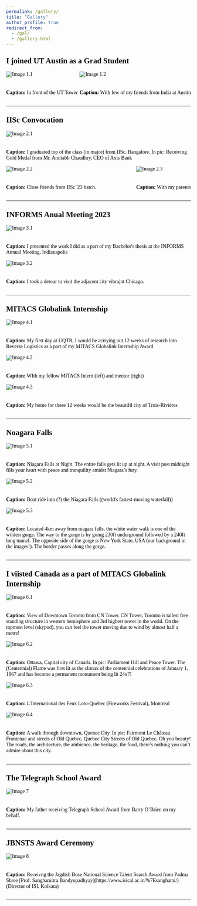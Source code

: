```yaml
---
permalink: /gallery/
title: "Gallery"
author_profile: true
redirect_from: 
  - /gal/
  - /gallery.html
---
```


<style>
    body {
        font-family: "Times New Roman", Times, serif;
        font-size: 14px;
        color: #000;
    }
    a {
        color: #014552; /* Dark blue color for links */
    }
    h1, h2, h3, h4, h5, h6 {
        margin-top: 24px;
        margin-bottom: 16px;
        font-weight: 600;
        line-height: 1.25;
    }
    .image-group {
        display: flex;
        justify-content: space-between;
        flex-wrap: wrap;
    }
    .image-group img {
        margin-right: 20px;
        margin-bottom: 20px;
    }
</style>

## I joined UT Austin as a Grad Student
<div class="image-group">
    <div>
        <img src="/images/UT2.jpg" alt="Image 1.1">
        <p><strong>Caption:</strong> In front of the UT Tower</p>
    </div>
    <div>
        <img src="/images/UT.jpg" alt="Image 1.2">
        <p><strong>Caption:</strong> With few of my friends from India at Austin</p>
    </div>
</div>

---

## IISc Convocation
<div class="image-group">
    <div>
        <img src="/images/Grad.png" alt="Image 2.1">
        <p><strong>Caption:</strong> I graduated top of the class (in major) from IISc, Bangalore. In pic: Receiving Gold Medal from Mr. Amitabh Chaudhry, CEO of Axis Bank</p>
    </div>
    <div>
        <img src="/images/IISc.jpg" alt="Image 2.2">
        <p><strong>Caption:</strong> Close friends from IISc '23 batch.</p>
    </div>
    <div>
        <img src="/images/IIScGrad.jpg" alt="Image 2.3">
        <p><strong>Caption:</strong> With my parents</p>
    </div>
</div>

---

## INFORMS Anual Meeting 2023
<div class="image-group">
    <div>
        <img src="/images/INFORMS.jpeg" alt="Image 3.1">
        <p><strong>Caption:</strong> I presented the work I did as a part of my Bachelor's thesis at the INFORMS Annual Meeting, Indianapolis</p>
    </div>
    <div>
        <img src="/images/Chicago.jpg" alt="Image 3.2">
        <p><strong>Caption:</strong> I took a detour to visit the adjacent city vibrajnt Chicago.</p>
    </div>
</div>

---

## MITACS Globalink Internship
<div class="image-group">
    <div>
        <img src="/images/MITACS.png" alt="Image 4.1">
        <p><strong>Caption:</strong> My first day at UQTR, I would be acrrying out 12 weeks of research into Reverse Logistics as a part of my MITACS Globalink Internship  Award</p>
    </div>
    <div>
        <img src="/images/MITACS_Mentor.jpg" alt="Image 4.2">
        <p><strong>Caption:</strong> WIth my fellow MITACS Intern (left) and mentor (right)</p>
    </div>
    <div>
        <img src="/images/MITACS4.jpg" alt="Image 4.3">
        <p><strong>Caption:</strong> My home for these 12 weeks would be the beautifil city of Trois-Rivières</p>
    </div>
</div>

---

## Noagara Falls
<div class="image-group">
    <div>
        <img src="/images/Niagara.jpg" alt="Image 5.1">
        <p><strong>Caption:</strong> Niagara Falls at Night. The entire falls gets lit up at night. A visit post midnight fills your heart with peace and tranquility amidst Niagara’s fury.</p>
    </div>
    <div>
        <img src="/images/Niagara2.jpg" alt="Image 5.2">
        <p><strong>Caption:</strong> Boat ride into (?) the Niagara Falls ((world's fastest-moving waterfall))</p>
    </div>
    <div>
        <img src="/images/Niagara3.jpg" alt="Image 5.3">
        <p><strong>Caption:</strong> Located 4km away from niagara falls, the white water walk is one of the wildest gorge. The way to the gorge is by going 230ft underground followed by a 240ft long tunnel. The opposite side of the gorge is New York State, USA (our background in the images!). The border passes along the gorge.</p>
    </div>
</div>

---

## I viisted Canada as a part of MITACS Globalink Internship
<div class="image-group">
    <div>
        <img src="/images/Toronto.jpg" alt="Image 6.1">
        <p><strong>Caption:</strong> View of Downtown Toronto from CN Tower. CN Tower, Toronto is tallest free standing structure in western hemisphere and 3rd highest tower in the world. On the topmost level (skypod), you can feel the tower moving due to wind by almost half a metre!</p>
    </div>
    <div>
        <img src="/images/Ottawa.jpg" alt="Image 6.2">
        <p><strong>Caption:</strong> Ottawa, Capital city of Canada. In pic: Parliament Hill and Peace Tower. The (Centennial) Flame was first lit as the climax of the centennial celebrations of January 1, 1967 and has become a permanent monument being lit 24x7!</p>
    </div>
    <div>
        <img src="/images/Montreal.jpg" alt="Image 6.3">
        <p><strong>Caption:</strong> L'International des Feux Loto-Québec (Fireworks Festival), Montreal</p>
    </div>
    <div>
        <img src="/images/Quebec.jpg" alt="Image 6.4">
        <p><strong>Caption:</strong> A walk through downtown, Quenec City. In pic: Fairmont Le Château Frontenac and streets of Old Quebec, Quebec City Streets of Old Quebec, Oh you beauty! The roads, the architecture, the ambience, the heritage, the food, there’s nothing you can’t admire about this city.</p>
    </div>
</div>

---

## The Telegraph School Award
<div class="image-group">
    <div>
        <img src="/images/TELEGRAPH.jpeg" alt="Image 7">
        <p><strong>Caption:</strong> My father receiving Telegraph School Award from Barry O’Brien on my behalf.</p>
    </div>
</div>

---

## JBNSTS Award Ceremony
<div class="image-group">
    <div>
        <img src="/images/JBNSTS.jpeg" alt="Image 8">
        <p><strong>Caption:</strong> Receivng the Jagdish Bose National Science Talent Search Award from Padma Shree [Prof. Sanghamitra Bandyopadhyay](https://www.isical.ac.in/%7Esanghami/) (Director of ISI, Kolkata)</p>
    </div>
</div>

---

